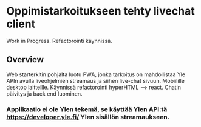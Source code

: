 # Oppimistarkoitukseen tehty livechat client

Work in Progress. Refactorointi käynnissä.

## Overview

Web starterkitin pohjalta luotu PWA, jonka tarkoitus on mahdollistaa Yle APIn avulla liveohjelmien streamaus ja siihen live-chat sivuun. Mobiilille desktop laitteille. 
Käynnissä refactorointi hyperHTML --> react. Chatin päivitys ja back end luominen.


### Applikaatio ei ole Ylen tekemä, se käyttää Ylen API:tä https://developer.yle.fi/ Ylen sisällön streamaukseen.
